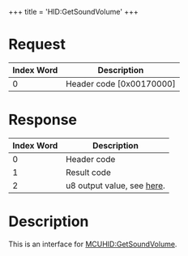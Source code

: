 +++
title = 'HID:GetSoundVolume'
+++

# Request

| Index Word | Description                |
|------------|----------------------------|
| 0          | Header code \[0x00170000\] |

# Response

| Index Word | Description                                                    |
|------------|----------------------------------------------------------------|
| 0          | Header code                                                    |
| 1          | Result code                                                    |
| 2          | u8 output value, see [here](MCUHID:GetSoundVolume "wikilink"). |

# Description

This is an interface for
[MCUHID:GetSoundVolume](MCUHID:GetSoundVolume "wikilink").